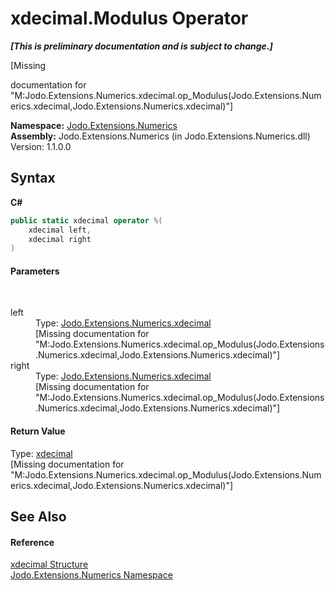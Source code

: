# xdecimal.Modulus Operator 
 _**\[This is preliminary documentation and is subject to change.\]**_

\[Missing <summary> documentation for "M:Jodo.Extensions.Numerics.xdecimal.op_Modulus(Jodo.Extensions.Numerics.xdecimal,Jodo.Extensions.Numerics.xdecimal)"\]

**Namespace:**&nbsp;<a href="N_Jodo_Extensions_Numerics">Jodo.Extensions.Numerics</a><br />**Assembly:**&nbsp;Jodo.Extensions.Numerics (in Jodo.Extensions.Numerics.dll) Version: 1.1.0.0

## Syntax

**C#**<br />
``` C#
public static xdecimal operator %(
	xdecimal left,
	xdecimal right
)
```


#### Parameters
&nbsp;<dl><dt>left</dt><dd>Type: <a href="T_Jodo_Extensions_Numerics_xdecimal">Jodo.Extensions.Numerics.xdecimal</a><br />\[Missing <param name="left"/> documentation for "M:Jodo.Extensions.Numerics.xdecimal.op_Modulus(Jodo.Extensions.Numerics.xdecimal,Jodo.Extensions.Numerics.xdecimal)"\]</dd><dt>right</dt><dd>Type: <a href="T_Jodo_Extensions_Numerics_xdecimal">Jodo.Extensions.Numerics.xdecimal</a><br />\[Missing <param name="right"/> documentation for "M:Jodo.Extensions.Numerics.xdecimal.op_Modulus(Jodo.Extensions.Numerics.xdecimal,Jodo.Extensions.Numerics.xdecimal)"\]</dd></dl>

#### Return Value
Type: <a href="T_Jodo_Extensions_Numerics_xdecimal">xdecimal</a><br />\[Missing <returns> documentation for "M:Jodo.Extensions.Numerics.xdecimal.op_Modulus(Jodo.Extensions.Numerics.xdecimal,Jodo.Extensions.Numerics.xdecimal)"\]

## See Also


#### Reference
<a href="T_Jodo_Extensions_Numerics_xdecimal">xdecimal Structure</a><br /><a href="N_Jodo_Extensions_Numerics">Jodo.Extensions.Numerics Namespace</a><br />